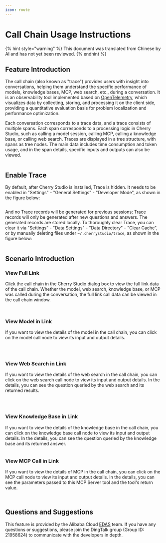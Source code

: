 ```yaml
---
icon: route
---
```

# Call Chain Usage Instructions


{% hint style="warning" %}
This document was translated from Chinese by AI and has not yet been reviewed.
{% endhint %}




## Feature Introduction

The call chain (also known as "trace") provides users with insight into conversations, helping them understand the specific performance of models, knowledge bases, MCP, web search, etc., during a conversation. It is an observability tool implemented based on [OpenTelemetry](https://opentelemetry.io/docs/languages/js/), which visualizes data by collecting, storing, and processing it on the client side, providing a quantitative evaluation basis for problem localization and performance optimization.

Each conversation corresponds to a trace data, and a trace consists of multiple spans. Each span corresponds to a processing logic in Cherry Studio, such as calling a model session, calling MCP, calling a knowledge base, or calling web search. Traces are displayed in a tree structure, with spans as tree nodes. The main data includes time consumption and token usage, and in the span details, specific inputs and outputs can also be viewed.

<figure><img src="../.gitbook/assets/trace2.gif" alt=""><figcaption></figcaption></figure>

## Enable Trace

By default, after Cherry Studio is installed, Trace is hidden. It needs to be enabled in "Settings" - "General Settings" - "Developer Mode", as shown in the figure below:

<figure><img src="../.gitbook/assets/image (84).png" alt=""><figcaption></figcaption></figure>

And no Trace records will be generated for previous sessions; Trace records will only be generated after new questions and answers. The generated records are stored locally. To thoroughly clear Trace, you can clear it via "Settings" - "Data Settings" - "Data Directory" - "Clear Cache", or by manually deleting files under `~/.cherrystudio/trace`, as shown in the figure below:

<figure><img src="../.gitbook/assets/image (85).png" alt=""><figcaption></figcaption></figure>

## Scenario Introduction

### View Full Link

Click the call chain in the Cherry Studio dialog box to view the full link data of the call chain. Whether the model, web search, knowledge base, or MCP was called during the conversation, the full link call data can be viewed in the call chain window.

<figure><img src="../.gitbook/assets/image (1) (1) (1) (1).png" alt=""><figcaption></figcaption></figure>

<figure><img src="../.gitbook/assets/image (86).png" alt=""><figcaption></figcaption></figure>

### View Model in Link

If you want to view the details of the model in the call chain, you can click on the model call node to view its input and output details.

<figure><img src="../.gitbook/assets/image (87).png" alt=""><figcaption></figcaption></figure>

<figure><img src="../.gitbook/assets/image (88).png" alt=""><figcaption></figcaption></figure>

<figure><img src="../.gitbook/assets/image (89).png" alt=""><figcaption></figcaption></figure>

### View Web Search in Link

If you want to view the details of the web search in the call chain, you can click on the web search call node to view its input and output details. In the details, you can see the question queried by the web search and its returned results.

<figure><img src="../.gitbook/assets/image (2) (1) (1) (1).png" alt=""><figcaption></figcaption></figure>

<figure><img src="../.gitbook/assets/image (150).png" alt=""><figcaption></figcaption></figure>

<figure><img src="../.gitbook/assets/image (151).png" alt=""><figcaption></figcaption></figure>

### View Knowledge Base in Link

If you want to view the details of the knowledge base in the call chain, you can click on the knowledge base call node to view its input and output details. In the details, you can see the question queried by the knowledge base and its returned answer.

<figure><img src="../.gitbook/assets/image (152).png" alt=""><figcaption></figcaption></figure>

### View MCP Call in Link

If you want to view the details of MCP in the call chain, you can click on the MCP call node to view its input and output details. In the details, you can see the parameters passed to this MCP Server tool and the tool's return value.

<figure><img src="../.gitbook/assets/image (153).png" alt=""><figcaption></figcaption></figure>

<figure><img src="../.gitbook/assets/image (154).png" alt=""><figcaption></figcaption></figure>

## Questions and Suggestions

This feature is provided by the Alibaba Cloud [EDAS](https://www.aliyun.com/product/edas) team. If you have any questions or suggestions, please join the DingTalk group (Group ID: 21958624) to communicate with the developers in depth.